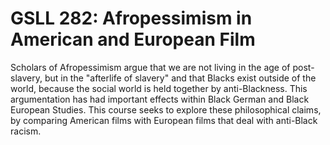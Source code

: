 # GSLL 282: Afropessimism in American and European Film

Scholars of Afropessimism argue that we are not living in the age of post-slavery, but in the "afterlife of slavery" and that Blacks exist outside of the world, because the social world is held together by anti-Blackness. This argumentation has had important effects within Black German and Black European Studies. This course seeks to explore these philosophical claims, by comparing American films with European films that deal with anti-Black racism.